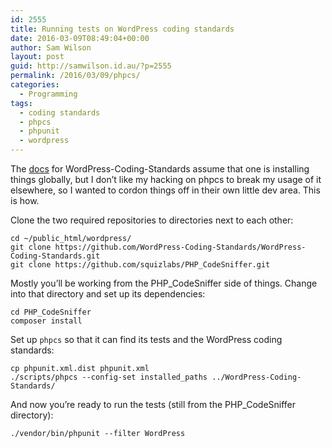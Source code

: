```yaml
---
id: 2555
title: Running tests on WordPress coding standards
date: 2016-03-09T08:49:04+00:00
author: Sam Wilson
layout: post
guid: http://samwilson.id.au/?p=2555
permalink: /2016/03/09/phpcs/
categories:
  - Programming
tags:
  - coding standards
  - phpcs
  - phpunit
  - wordpress
---
```

The [docs](https://github.com/WordPress-Coding-Standards/WordPress-Coding-Standards/blob/develop/CONTRIBUTING.md#unit-testing) for WordPress-Coding-Standards assume that one is installing things globally, but I don’t like my hacking on phpcs to break my usage of it elsewhere, so I wanted to cordon things off in their own little dev area. This is how.

Clone the two required repositories to directories next to each other:

```
cd ~/public_html/wordpress/
git clone https://github.com/WordPress-Coding-Standards/WordPress-Coding-Standards.git
git clone https://github.com/squizlabs/PHP_CodeSniffer.git
```

Mostly you’ll be working from the PHP_CodeSniffer side of things. Change into that directory and set up its dependencies:

```
cd PHP_CodeSniffer
composer install
```

Set up `phpcs` so that it can find its tests and the WordPress coding standards:

```
cp phpunit.xml.dist phpunit.xml
./scripts/phpcs --config-set installed_paths ../WordPress-Coding-Standards/
```

And now you’re ready to run the tests (still from the PHP_CodeSniffer directory):

```
./vendor/bin/phpunit --filter WordPress
```
